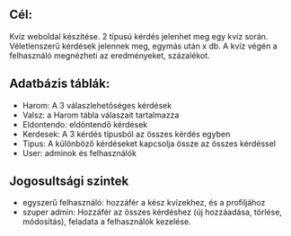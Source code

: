 ## Cél:
Kvíz weboldal készítése. 2 típusú kérdés jelenhet meg egy kvíz során.
Véletlenszerű kérdések jelennek meg, egymás után x db.
A kvíz végén a felhasználó megnézheti az eredményeket, százalékot.

## Adatbázis táblák:
- Harom: A 3 válaszlehetőséges kérdések
- Valsz: a Harom tábla válaszait tartalmazza
- Eldontendo: eldöntendő kérdések
- Kerdesek: A 3 kérdés típusból az összes kérdés egyben
- Tipus: A különböző kérdéseket kapcsolja össze az összes kérdéssel
- User: adminok és felhasználók

## Jogosultsági szintek
- egyszerű felhasználó: hozzáfér a kész kvízekhez, és a profiljához
- szuper admin: Hozzáfér az összes kérdéshez (új hozzáadása, törlése, módosítás), feladata a felhasználók kezelése.

